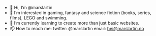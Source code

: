 - 👋 Hi, I’m @marslartin
- 👀 I’m interested in gaming, fantasy and science fiction (books, series, films), LEGO and swimming.
- 🌱 I’m currently learning to create more than just basic websites.
- 📫 How to reach me:
  twitter: @marslartin
  email: hei@marslartin.no
